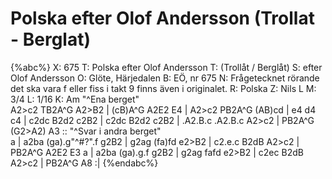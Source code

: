 # Polska efter Olof Andersson (Trollat - Berglat)

{%abc%}
X: 675
T: Polska efter Olof Andersson
T: (Trollåt / Berglåt)
S: efter Olof Andersson
O: Glöte, Härjedalen
B: EÖ, nr 675
N: Frågetecknet rörande det ska vara f eller fiss i takt 9 finns även i originalet.
R: Polska
Z: Nils L
M: 3/4
L: 1/16
K: Am
"^Ena berget" \
A2>c2 TB2A^G A2>B2 | (cB)A^G A2E2 E4   | A2>c2   PB2A^G  (AB)cd | e4     d4      c4 |
c2dc  B2d2   c2B2  | c2dc    B2d2 c2B2 | .A2.B.c .A2.B.c A2>c2  | PB2A^G (G2>A2) A3 ::
"^Svar i andra berget" \
a | a2ba (ga).g"^#?".f g2B2 | g2ag (fa)fd e2>B2 | c2.e.c B2dB A2>c2 | PB2A^G A2E2 E3 a  |
    a2ba (ga).g.f      g2B2 | g2ag fafd   e2>B2 | c2ec   B2dB A2>c2 | PB2A^G A8        :|
{%endabc%}
